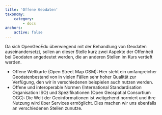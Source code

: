 ```yaml
---
title: 'Offene Geodaten'
taxonomy:
    category:
        - docs
anchors:
    active: false
---
```

Da sich OpenGeoEdu überwiegend mit der Behandlung von Geodaten auseinandersetzt, sollen an dieser Stelle kurz zwei Aspekte der Offenheit bei Geodaten angedeutet werden, die an anderen Stellen im Kurs vertieft werden.

* Offene Weltkarte (Open Street Map OSM): Hier steht ein umfangreicher Geodatenbestand von in vielen Fällen sehr hoher Qualität zur Verfügung, den wir in verschiedenen beispielen auch nutzen werden.
* Offene und interoperable Normen (International Standardisation Organisation ISO) und Spezifikationen (Open Geospatial Consortium OGC): Die Welt der Geoinformationen ist weitgehend normiert und ihre Nutzung wird über Services ermöglicht. Dies machen wir uns ebenfalls an verschiedenen Stellen zunutze.

